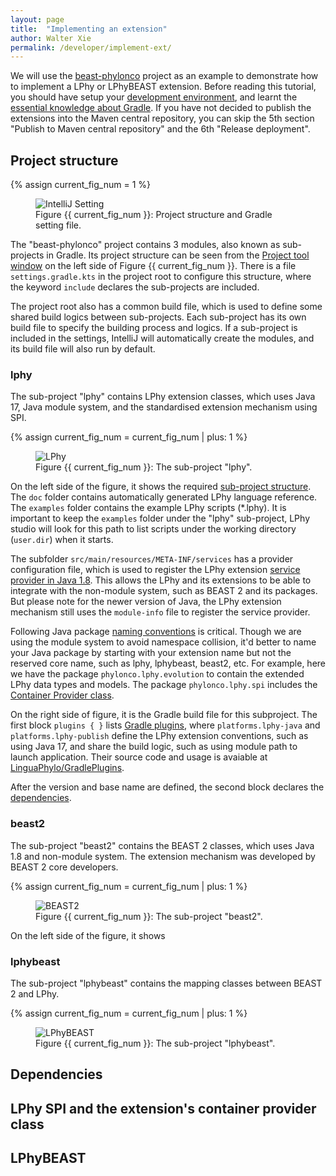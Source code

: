 ```yaml
---
layout: page
title:  "Implementing an extension"
author: Walter Xie
permalink: /developer/implement-ext/
---
```


We will use the [beast-phylonco](https://github.com/bioDS/beast-phylonco) project as an example
to demonstrate how to implement a LPhy or LPhyBEAST extension.
Before reading this tutorial, you should have setup your [development environment](/developer/setup-dev-env),
and learnt the [essential knowledge about Gradle](https://github.com/LinguaPhylo/linguaPhylo/blob/master/DEV_NOTE.md).
If you have not decided to publish the extensions into the Maven central repository,
you can skip the 5th section "Publish to Maven central repository" and the 6th "Release deployment".


## Project structure

{% assign current_fig_num = 1 %}

<figure class="image">
  <img src="IntelliJSetting.png" alt="IntelliJ Setting">
  <figcaption>Figure {{ current_fig_num }}: Project structure and Gradle setting file.</figcaption>
</figure>

The "beast-phylonco" project contains 3 modules, also known as sub-projects in Gradle. 
Its project structure can be seen from the [Project tool window](https://www.jetbrains.com/help/idea/project-tool-window.html)
on the left side of Figure {{ current_fig_num }}. 
There is a file `settings.gradle.kts` in the project root to configure this structure, 
where the keyword `include` declares the sub-projects are included.

The project root also has a common build file, which is used to define some shared build logics between sub-projects. 
Each sub-project has its own build file to specify the building process and logics.
If a sub-project is included in the settings, IntelliJ will automatically create the modules,
and its build file will also run by default. 



### lphy

The sub-project "lphy" contains LPhy extension classes, 
which uses Java 17, Java module system, and the standardised extension mechanism using SPI.

{% assign current_fig_num = current_fig_num | plus: 1 %}

<figure class="image">
  <img src="LPhy.png" alt="LPhy">
  <figcaption>Figure {{ current_fig_num }}: The sub-project "lphy".</figcaption>
</figure>

On the left side of the figure, it shows the required
[sub-project structure](https://docs.gradle.org/current/userguide/multi_project_builds.html). 
The `doc` folder contains automatically generated LPhy language reference.
The `examples` folder contains the example LPhy scripts (*.lphy).
It is important to keep the `examples` folder under the "lphy" sub-project,
LPhy studio will look for this path to list scripts under the working directory (`user.dir`)
when it starts.

The subfolder `src/main/resources/META-INF/services` has a provider configuration file,
which is used to register the LPhy extension
[service provider in Java 1.8](https://docs.oracle.com/javase/tutorial/ext/basics/spi.html).
This allows the LPhy and its extensions to be able to integrate with the non-module system,
such as BEAST 2 and its packages.  
But please note for the newer version of Java, the LPhy extension mechanism still
uses the `module-info` file to register the service provider.

Following Java package [naming conventions](https://docs.oracle.com/javase/tutorial/java/package/namingpkgs.html)
is critical. Though we are using the module system to avoid namespace collision,
it'd better to name your Java package by starting with your extension name but not the reserved core name,
such as lphy, lphybeast, beast2, etc. 
For example, here we have the package `phylonco.lphy.evolution` to contain the extended LPhy data types and models.
The package `phylonco.lphy.spi` includes the
[Container Provider class](https://linguaphylo.github.io/programming/2021/07/19/lphy-extension.html).

On the right side of figure, it is the Gradle build file for this subproject.
The first block `plugins { }` lists [Gradle plugins](https://docs.gradle.org/current/userguide/plugin_reference.html),
where `platforms.lphy-java` and `platforms.lphy-publish` define the LPhy extension conventions,
such as using Java 17, and share the build logic, such as using module path to launch application.
Their source code and usage is avaiable at [LinguaPhylo/GradlePlugins](https://github.com/LinguaPhylo/GradlePlugins).

After the version and base name are defined, the second block declares the 
[dependencies](https://docs.gradle.org/current/userguide/declaring_dependencies.html).



### beast2

The sub-project "beast2" contains the BEAST 2 classes, which uses Java 1.8 and non-module system. 
The extension mechanism was developed by BEAST 2 core developers.

{% assign current_fig_num = current_fig_num | plus: 1 %}

<figure class="image">
  <img src="BEAST2.png" alt="BEAST2">
  <figcaption>Figure {{ current_fig_num }}: The sub-project "beast2".</figcaption>
</figure>

On the left side of the figure, it shows


### lphybeast

The sub-project "lphybeast" contains the mapping classes between BEAST 2 and LPhy.

{% assign current_fig_num = current_fig_num | plus: 1 %}

<figure class="image">
  <img src="LPhyBEAST.png" alt="LPhyBEAST">
  <figcaption>Figure {{ current_fig_num }}: The sub-project "lphybeast".</figcaption>
</figure>









## Dependencies




## LPhy SPI and the extension's container provider class


## LPhyBEAST 


